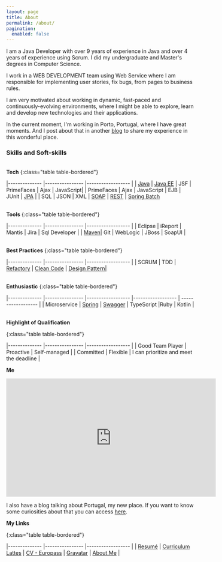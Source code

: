 ```yaml
---
layout: page
title: About
permalink: /about/
pagination:
  enabled: false
---
```


I am a Java Developer with over 9 years of experience in Java and over 4 years of experience using Scrum. I did my undergraduate and Master's degrees in Computer Science.

I work in a WEB DEVELOPMENT team using Web Service where I am responsible for implementing user stories, fix bugs, from pages to business rules.

I am very motivated about working in dynamic, fast-paced and continuously-evolving environments, where I might be able to explore, learn and develop new technologies and their applications.

In the current moment, I'm working in Porto, Portugal, where I have great moments. And I post about that in another [blog](https://biaintech.wordpress.com/category/portugal/) to share my experience in this wonderful place.

<h3>Skills and Soft-skills</h3>

<br/><b>Tech</b>
{:class="table table-bordered"}

|-------------- |----------------   |------------------ |
| [Java](https://fabiana2611.github.io/java/enhancements) | [Java EE](https://biaintech.wordpress.com/2018/08/15/javaee/)  | JSF | PrimeFaces | Ajax | JavaScript|
| PrimeFaces | Ajax | JavaScript | EJB     | JUnit     | [JPA](https://biaintech.wordpress.com/2018/09/04/jpa/) |
| SQL     |  JSON    |   XML  | [SOAP](https://biaintech.wordpress.com/2019/05/01/ws-soap/) | [REST](https://fabiana2611.github.io/webservice/rest) | [Spring Batch](https://fabiana2611.github.io/spring/springbatch)

<br/><b>Tools</b>
{:class="table table-bordered"}

|-------------- |----------------   |------------------ |
| Eclipse | iReport  | Mantis | Jira | Sql Developer |
| [Maven](https://biaintech.wordpress.com/2018/11/14/maven/)| Git | WebLogic | JBoss | SoapUI     |

<br/><b>Best Practices</b>
{:class="table table-bordered"}

|-------------- |----------------   |------------------ |
| SCRUM | TDD  | [Refactory](https://biaintech.wordpress.com/2018/09/18/s-o-l-i-d-principles/) | [Clean Code](https://biaintech.wordpress.com/2018/09/12/clean-code/) | [Design Pattern](https://fabiana2611.github.io/bestpractice/design-pattern)|

<br/><b>Enthusiastic</b>
{:class="table table-bordered"}

|-------------- |----------------   |------------------ |------------------ | ------------------ |
| Microservice  | [Spring](https://biaintech.wordpress.com/2018/11/25/spring-ecosystem/) | [Swagger](https://biaintech.wordpress.com/2018/08/15/swagger/) | TypeScript |Ruby | Kotlin |

<br/><b>Highlight of Qualification</b>

{:class="table table-bordered"}

|-------------- |----------------   |------------------ |
| Good Team Player          | Proactive             | Self-managed   |
| Committed     | Flexible     | I can prioritize and meet the deadline    |


<b>Me</b>
<center>
  <iframe width="560" height="315" src="https://www.youtube.com/embed/nnzLFoXY7Mc" frameborder="0" allow="accelerometer; autoplay; encrypted-media; gyroscope; picture-in-picture" allowfullscreen></iframe>
</center>  

I also have a blog talking about Portugal, my new place. If you want to know some curiosities about that you can access [here](https://bianoporto.wordpress.com/).

<b>My Links</b>

{:class="table table-bordered"}

|-------------- |----------------   |------------------ |
| [Resumé](https://docs.google.com/document/d/1CUdn7kem-nT5xuB3Fi9kSNt3LK8hlu2Fh3A9jhSCmXU/edit?usp=sharing) | [Curriculum Lattes](http://lattes.cnpq.br/7549888781032556) | [CV - Europass](https://drive.google.com/open?id=1Mwl2Z1Pt7DU1a7Lj6xQV57hc-l39lKcD) | [Gravatar](https://pt.gravatar.com/biafreire2611)   | [About.Me](https://about.me/fabianafreiredearaujo)  |


[jekyll-organization]: https://github.com/jekyll
